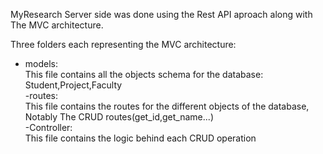 MyResearch Server side was done using the Rest API aproach along with The MVC architecture.
<br/>

Three folders each representing the MVC architecture:<br/>
- models:<br/>
    This file contains all the objects schema for the database: Student,Project,Faculty<br/>
-routes:<br/>
    This file contains the routes for the different objects of the database, Notably The CRUD routes(get_id,get_name...)<br/>
-Controller:<br/>
    This file contains the logic behind each CRUD operation<br/>
